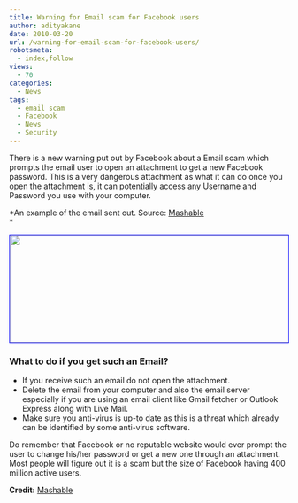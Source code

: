 ```yaml
---
title: Warning for Email scam for Facebook users
author: adityakane
date: 2010-03-20
url: /warning-for-email-scam-for-facebook-users/
robotsmeta:
  - index,follow
views:
  - 70
categories:
  - News
tags:
  - email scam
  - Facebook
  - News
  - Security
---
```

There is a new warning put out by Facebook about a Email scam which prompts the email user to open an attachment to get a new Facebook password. This is a very dangerous attachment as what it can do once you open the attachment is, it can potentially access any Username and Password you use with your computer.

*An example of the email sent out. Source: <a href="http://mashable.com/2010/03/19/facebook-email-scam/" onclick="_gaq.push(['_trackEvent', 'outbound-article', 'http://mashable.com/2010/03/19/facebook-email-scam/', 'Mashable']);" >Mashable</a>  
*

<a href="http://fbknol.com/2010/03/20/warning-for-email-scam-for-facebook-users/facebook_email_scam/" onclick="_gaq.push(['_trackEvent', 'outbound-article', 'http://fbknol.com/2010/03/20/warning-for-email-scam-for-facebook-users/facebook_email_scam/', '']);" rel="attachment wp-att-1074"><img class="alignnone size-full  wp-image-53781" style="border: 1px solid blue" src="http://cdn.devilsworkshop.org/files/2010/03/facebook_email_scam.png" alt="" width="530" height="194" /></a>

### **What to do if you get such an Email?**

  * If you receive such an email do not open the attachment.
  * Delete the email from your computer and also the email server especially if you are using an email client like Gmail fetcher or Outlook Express along with Live Mail.
  * Make sure you anti-virus is up-to date as this is a threat which already can be identified by some anti-virus software.

Do remember that Facebook or no reputable website would ever prompt the user to change his/her password or get a new one through an attachment. Most people will figure out it is a scam but the size of Facebook having 400 million active users.

**Credit:** <a href="http://mashable.com/2010/03/19/facebook-email-scam/" onclick="_gaq.push(['_trackEvent', 'outbound-article', 'http://mashable.com/2010/03/19/facebook-email-scam/', 'Mashable']);" >Mashable</a>
